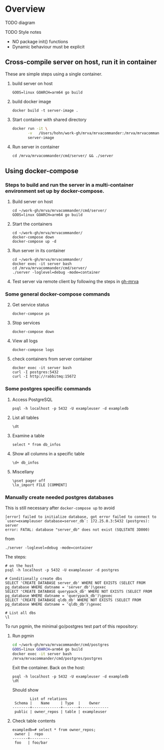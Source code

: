 # Overview

TODO diagram

TODO Style notes
- NO package init() functions
- Dynamic behaviour must be explicit
 
## Cross-compile server on host, run it in container 
These are simple steps using a single container.

1.  build server on host

        GOOS=linux GOARCH=arm64 go build

2.  build docker image

        docker build -t server-image .

3.  Start container with shared directory

    ```sh
    docker run -it \
           -v   /Users/hohn/work-gh/mrva/mrvacommander:/mrva/mrvacommander \
           server-image
    ```

4.  Run server in container

        cd /mrva/mrvacommander/cmd/server/ && ./server

## Using docker-compose
### Steps to build and run the server in a multi-container environment set up by docker-compose.

1.  Build server on host

        cd ~/work-gh/mrva/mrvacommander/cmd/server/
        GOOS=linux GOARCH=arm64 go build

1.  Start the containers

        cd ~/work-gh/mrva/mrvacommander/
        docker-compose down
        docker-compose up -d
    
4.  Run server in its container

        cd ~/work-gh/mrva/mrvacommander/
        docker exec -it server bash
        cd /mrva/mrvacommander/cmd/server/ 
        ./server -loglevel=debug -mode=container

1.  Test server via remote client by following the steps in [gh-mrva](https://github.com/hohn/gh-mrva/blob/connection-redirect/README.org#compacted-edit-run-debug-cycle)

### Some general docker-compose commands

2.  Get service status

        docker-compose ps
        
3.  Stop services

        docker-compose down
        
4.  View all logs

        docker-compose logs

5.  check containers from server container

        docker exec -it server bash
        curl -I postgres:5432
        curl -I http://rabbitmq:15672


### Some postgres specific commands

1.  Access PostgreSQL
    
        psql -h localhost -p 5432 -U exampleuser -d exampledb

1.  List all tables
    
        \dt

1.  Examine a table

        select * from db_infos

1.  Show all columns in a specific table

        \d+ db_infos

1.  Miscellany

        \pset pager off
        \lo_import FILE [COMMENT]


### Manually create needed postgres databases

This is still necessary after `docker-compose up` to avoid

    [error] failed to initialize database, got error failed to connect to
    `user=exampleuser database=server_db`: 172.25.0.3:5432 (postgres): server
    error: FATAL: database "server_db" does not exist (SQLSTATE 3D000) 

from

    ./server -loglevel=debug -mode=container

The steps:

    # on the host
    psql -h localhost -p 5432 -U exampleuser -d postgres

    # Conditionally create dbs
    SELECT 'CREATE DATABASE server_db' WHERE NOT EXISTS (SELECT FROM pg_database WHERE datname = 'server_db')\gexec
    SELECT 'CREATE DATABASE querypack_db' WHERE NOT EXISTS (SELECT FROM pg_database WHERE datname = 'querypack_db')\gexec
    SELECT 'CREATE DATABASE qldb_db' WHERE NOT EXISTS (SELECT FROM pg_database WHERE datname = 'qldb_db')\gexec

    # List all dbs
    \l

To run pgmin, the minimal go/postgres test part of this repository:

1.  Run pgmin

    ```sh
    cd ~/work-gh/mrva/mrvacommander/cmd/postgres
    GOOS=linux GOARCH=arm64 go build
    docker exec -it server bash
    /mrva/mrvacommander/cmd/postgres/postgres
    ```

    Exit the container.  Back on the host:
    
        psql -h localhost -p 5432 -U exampleuser -d exampledb
        \dt
    
    Should show

                List of relations
         Schema |    Name     | Type  |    Owner
        --------+-------------+-------+-------------
         public | owner_repos | table | exampleuser    


1.  Check table contents

        exampledb=# select * from owner_repos;
         owner |  repo
        -------+---------
         foo   | foo/bar
